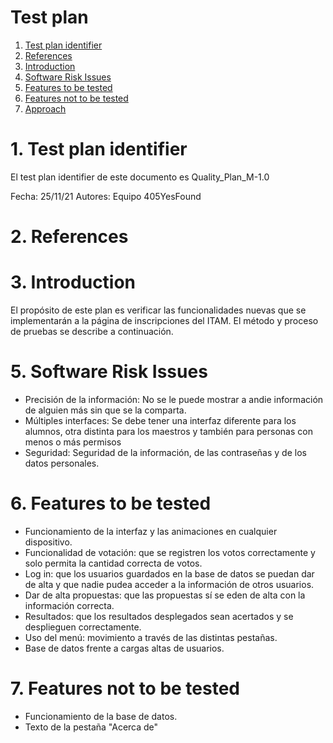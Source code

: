 # Test plan 

1. [Test plan identifier](#testplan)
2. [References](#references)
3. [Introduction](#intro)
4. [Software Risk Issues](#risk)
5. [Features to be tested](#featuretest)
6. [Features not to be tested](#featurenotest)
7. [Approach](#approach)


# 1. Test plan identifier <a name="testplan"></a>
El test plan identifier de este documento es Quality_Plan_M-1.0

Fecha: 25/11/21
Autores: Equipo 405YesFound

# 2. References<a name="testplan"></a>
# 3. Introduction<a name="intro"></a>
El propósito de este plan es verificar las funcionalidades nuevas que se implementarán a la página de inscripciones del ITAM. El método y proceso de pruebas se describe a continuación.

# 5. Software Risk Issues<a name="risk"></a>
- Precisión de la información: No se le puede mostrar a andie información de alguien más sin que se la comparta.
- Múltiples interfaces: Se debe tener una interfaz diferente para los alumnos, otra distinta para los maestros y también para personas con menos o más permisos
- Seguridad: Seguridad de la información, de las contraseñas y de los datos personales.

# 6. Features to be tested<a name="featuretest"></a>
- Funcionamiento de la interfaz y las animaciones en cualquier dispositivo.
- Funcionalidad de votación: que se registren los votos correctamente y solo permita la cantidad correcta de votos.
- Log in: que los usuarios guardados en la base de datos se puedan dar de alta y que nadie pudea acceder a la información de otros usuarios.
- Dar de alta propuestas: que las propuestas sí se eden de alta con la información correcta.
- Resultados: que los resultados desplegados sean acertados y se desplieguen correctamente.
- Uso del menú: movimiento a través de las distintas pestañas.
- Base de datos frente a cargas altas de usuarios.
# 7. Features not to be tested<a name="approach"></a>
- Funcionamiento de la base de datos.
- Texto de la pestaña "Acerca de"


